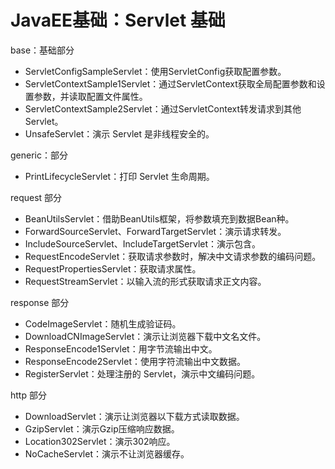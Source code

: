 # JavaEE基础：Servlet 基础

base：基础部分

- ServletConfigSampleServlet：使用ServletConfig获取配置参数。
- ServletContextSample1Servlet：通过ServletContext获取全局配置参数和设置参数，并读取配置文件属性。
- ServletContextSample2Servlet：通过ServletContext转发请求到其他Servlet。
- UnsafeServlet：演示 Servlet 是非线程安全的。

generic：部分

- PrintLifecycleServlet：打印 Servlet 生命周期。

request 部分

- BeanUtilsServlet：借助BeanUtils框架，将参数填充到数据Bean种。
- ForwardSourceServlet、ForwardTargetServlet：演示请求转发。
- IncludeSourceServlet、IncludeTargetServlet：演示包含。
- RequestEncodeServlet：获取请求参数时，解决中文请求参数的编码问题。
- RequestPropertiesServlet：获取请求属性。
- RequestStreamServlet：以输入流的形式获取请求正文内容。

response 部分

- CodeImageServlet：随机生成验证码。
- DownloadCNImageServlet：演示让浏览器下载中文名文件。
- ResponseEncode1Servlet：用字节流输出中文。
- ResponseEncode2Servlet：使用字符流输出中文数据。
- RegisterServlet：处理注册的 Servlet，演示中文编码问题。

http 部分

- DownloadServlet：演示让浏览器以下载方式读取数据。
- GzipServlet：演示Gzip压缩响应数据。
- Location302Servlet：演示302响应。
- NoCacheServlet：演示不让浏览器缓存。
